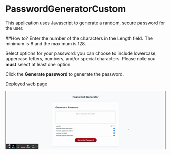 # PasswordGeneratorCustom

This application uses Javascript to generate a random, secure password for the user.

##How to?
Enter the number of the characters in the Length field. The minimum is 8 and the maximum is 128.

Select options for your password: you can choose to include lowercase, uppercase letters, numbers, and/or special characters. Please note you **must** select at least one option.

Click the **Generate password** to generate the password.

[Deployed web page](https://vasylynash.github.io/PasswordGeneratorCustom/)

![Sample image](assets/screenshot/Password_Generator.gif)